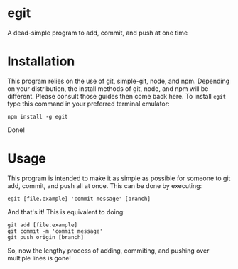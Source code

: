 # egit
A dead-simple program to add, commit, and push at one time
# Installation
This program relies on the use of git, simple-git, node, and npm. Depending on your distribution, the install methods of git, node, and npm will be different. Please consult those guides then come back here. To install `egit` type this command in your preferred terminal emulator:

`npm install -g egit`

Done!

# Usage
This program is intended to make it as simple as possible for someone to git add, commit, and push all at once. This can be done by executing:

`egit [file.example] 'commit message' [branch]`

And that's it! This is equivalent to doing:
```
git add [file.example]
git commit -m 'commit message'
git push origin [branch]
```
So, now the lengthy process of adding, commiting, and pushing over multiple lines is gone!